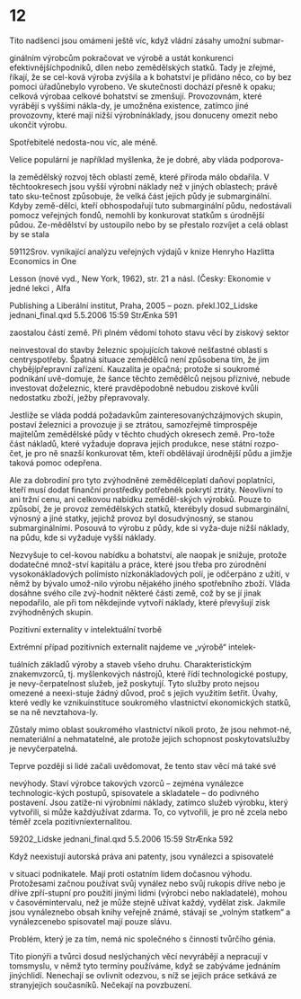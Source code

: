 # 12

Tito nadšenci jsou omámeni ještě víc, když vládní zásahy umožní submar-

ginálním výrobcům pokračovat ve výrobě a ustát konkurenci efektivnějšíchpodniků, dílen nebo zemědělských statků. Tady je zřejmé, říkají, že se cel-ková výroba zvýšila a k bohatství je přidáno něco, co by bez pomoci úřadůnebylo vyrobeno. Ve skutečnosti dochází přesně k opaku; celková výrobaa celkové bohatství se zmenšují. Provozovnám, které vyrábějí s vyššími nákla-dy, je umožněna existence, zatímco jiné provozovny, které mají nižší výrobnínáklady, jsou donuceny omezit nebo ukončit výrobu.

Spotřebitelé nedosta-nou víc, ale méně.

Velice populární je například myšlenka, že je dobré, aby vláda podporova-

la zemědělský rozvoj těch oblastí země, které příroda málo obdařila. V těchtookresech jsou vyšší výrobní náklady než v jiných oblastech; právě tato sku-tečnost způsobuje, že velká část jejich půdy je submarginální. Kdyby země-dělci, kteří obhospodařují tuto submarginální půdu, nedostávali pomocz veřejných fondů, nemohli by konkurovat statkům s úrodnější půdou. Ze-mědělství by ustoupilo nebo by se přestalo rozvíjet a celá oblast by se stala

59112Srov. vynikající analýzu veřejných výdajů v knize Henryho Hazlitta Economics in One

Lesson (nové vyd., New York, 1962), str. 21 a násl. (Česky: Ekonomie v jedné lekci , Alfa

Publishing a Liberální institut, Praha, 2005 – pozn. překl.)02_Lidske jednani_final.qxd 5.5.2006 15:59 StrÆnka 591

zaostalou částí země. Při plném vědomí tohoto stavu věcí by ziskový sektor

neinvestoval do stavby železnic spojujících takové nešťastné oblasti s centryspotřeby. Špatná situace zemědělců není způsobena tím, že jim chybějípřepravní zařízení. Kauzalita je opačná; protože si soukromé podnikání uvě-domuje, že šance těchto zemědělců nejsou příznivé, nebude investovat doželeznic, které pravděpodobně nebudou ziskové kvůli nedostatku zboží, ježby přepravovaly.

Jestliže se vláda poddá požadavkům zainteresovanýchzájmových skupin, postaví železnici a provozuje ji se ztrátou, samozřejmě tímprospěje majitelům zemědělské půdy v těchto chudých okresech země. Pro-tože část nákladů, které vyžaduje doprava jejich produkce, nese státní rozpo-čet, je pro ně snazší konkurovat těm, kteří obdělávají úrodnější půdu a jimžje taková pomoc odepřena.

Ale za dobrodiní pro tyto zvýhodněné zemědělceplatí daňoví poplatníci, kteří musí dodat finanční prostředky potřebnék pokrytí ztráty. Neovlivní to ani tržní cenu, ani celkovou nabídku zeměděl-ských výrobků. Pouze to způsobí, že je provoz zemědělských statků, kterébyly dosud submarginální, výnosný a jiné statky, jejichž provoz byl dosudvýnosný, se stanou submarginálními. Posouvá to výrobu z půdy, kde si vyža-duje nižší náklady, na půdu, kde si vyžaduje vyšší náklady.

Nezvyšuje to cel-kovou nabídku a bohatství, ale naopak je snižuje, protože dodatečné množ-ství kapitálu a práce, které jsou třeba pro zúrodnění vysokonákladových polímísto nízkonákladových polí, je odčerpáno z užití, v němž by bývalo umož-nilo výrobu nějakého jiného spotřebního zboží. Vláda dosáhne svého cíle zvý-hodnit některé části země, což by se jí jinak nepodařilo, ale při tom někdejinde vytvoří náklady, které převyšují zisk zvýhodněných skupin.

Pozitivní externality v intelektuální tvorbě

Extrémní případ pozitivních externalit najdeme ve „výrobě“ intelek-

tuálních základů výroby a staveb všeho druhu. Charakteristickým znakemvzorců, tj. myšlenkových nástrojů, které řídí technologické postupy, je nevy-čerpatelnost služeb, jež poskytují. Tyto služby proto nejsou omezené a neexi-stuje žádný důvod, proč s jejich využitím šetřit. Úvahy, které vedly ke vznikuinstituce soukromého vlastnictví ekonomických statků, se na ně nevztahova-ly.

Zůstaly mimo oblast soukromého vlastnictví nikoli proto, že jsou nehmot-né, nemateriální a nehmatatelné, ale protože jejich schopnost poskytovatslužby je nevyčerpatelná.

Teprve později si lidé začali uvědomovat, že tento stav věcí má také své

nevýhody. Staví výrobce takových vzorců – zejména vynálezce technologic-kých postupů, spisovatele a skladatele – do podivného postavení. Jsou zatíže-ni výrobními náklady, zatímco služeb výrobku, který vytvořili, si může každýužívat zdarma. To, co vytvořili, je pro ně zcela nebo téměř zcela pozitivníexternalitou.

59202_Lidske jednani_final.qxd 5.5.2006 15:59 StrÆnka 592

Když neexistují autorská práva ani patenty, jsou vynálezci a spisovatelé

v situaci podnikatele. Mají proti ostatním lidem dočasnou výhodu. Protožesami začnou používat svůj vynález nebo svůj rukopis dříve nebo je dříve zpří-stupní pro použití jinými lidmi (výrobci nebo nakladatelé), mohou v časovémintervalu, než je může stejně užívat každý, vydělat zisk. Jakmile jsou vynáleznebo obsah knihy veřejně známé, stávají se „volným statkem“ a vynálezcenebo spisovatel mají pouze slávu.

Problém, který je za tím, nemá nic společného s činností tvůrčího génia.

Tito pionýři a tvůrci dosud neslýchaných věcí nevyrábějí a nepracují v tomsmyslu, v němž tyto termíny používáme, když se zabýváme jednáním jinýchlidí. Nenechají se ovlivnit odezvou, s níž se jejich práce setkává ze stranyjejich současníků. Nečekají na povzbuzení.

